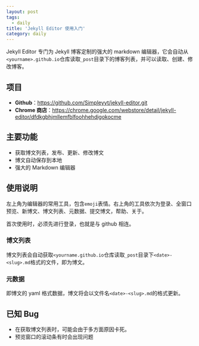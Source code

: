 ```yaml
---
layout: post
tags:
  - daily
title: 'Jekyll Editor 使用入门'
category: daily
---
```

Jekyll Editor 专门为 Jekyll 博客定制的强大的 markdown 编辑器，它会自动从`<yourname>.github.io`仓库读取`_post`目录下的博客列表，并可以读取、创建、修改博客。

<!--more-->

## 项目

 * **Github**：https://github.com/Simpleyyt/jekyll-editor.git
 * **Chrome 商店**：https://chrome.google.com/webstore/detail/jekyll-editor/dfdkgbhjmllemfblfoohhehdigokocme
 
## 主要功能

 * 获取博文列表，发布、更新、修改博文
 * 博文自动保存到本地
 * 强大的 Markdown 编辑器
 
## 使用说明

左上角为编辑器的常用工具，包含`emoji`表情。右上角的工具依次为登录、全窗口预览、新博文、博文列表、元数据、提交博文，帮助、关于。

首次使用时，必须先进行登录，也就是与 github 相连。

### 博文列表

博文列表会自动获取`<yourname.github.io`仓库读取`_post`目录下`<date>-<slug>.md`格式的文件，即为博文。

### 元数据

即博文的 yaml 格式数据，博文将会以文件名`<date>-<slug>.md`的格式更新。

## 已知 Bug

 * 在获取博文列表时，可能会由于多方面原因卡死。
 * 预览窗口的滚动条有时会出现问题